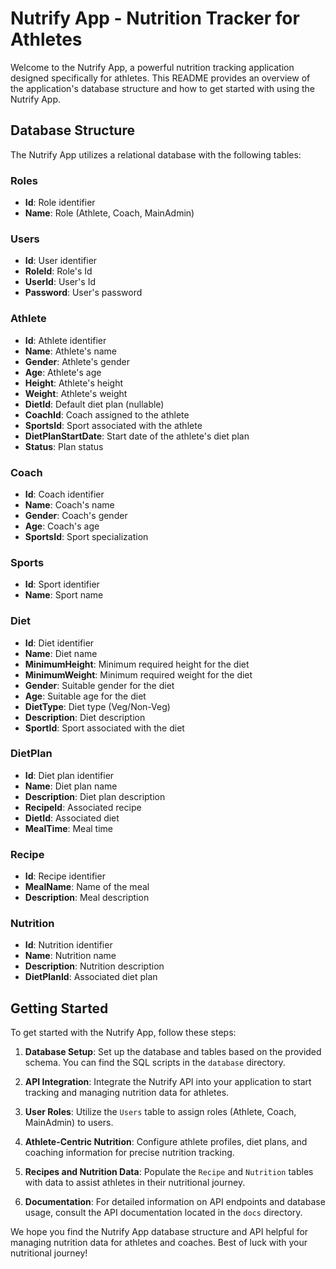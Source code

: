 # Nutrify App - Nutrition Tracker for Athletes

Welcome to the Nutrify App, a powerful nutrition tracking application designed specifically for athletes. This README provides an overview of the application's database structure and how to get started with using the Nutrify App.

## Database Structure

The Nutrify App utilizes a relational database with the following tables:

### Roles
- **Id**: Role identifier
- **Name**: Role (Athlete, Coach, MainAdmin)

### Users
- **Id**: User identifier
- **RoleId**: Role's Id
- **UserId**: User's Id
- **Password**: User's password

### Athlete
- **Id**: Athlete identifier
- **Name**: Athlete's name
- **Gender**: Athlete's gender
- **Age**: Athlete's age
- **Height**: Athlete's height
- **Weight**: Athlete's weight
- **DietId**: Default diet plan (nullable)
- **CoachId**: Coach assigned to the athlete
- **SportsId**: Sport associated with the athlete
- **DietPlanStartDate**: Start date of the athlete's diet plan
- **Status**: Plan status

### Coach
- **Id**: Coach identifier
- **Name**: Coach's name
- **Gender**: Coach's gender
- **Age**: Coach's age
- **SportsId**: Sport specialization

### Sports
- **Id**: Sport identifier
- **Name**: Sport name

### Diet
- **Id**: Diet identifier
- **Name**: Diet name
- **MinimumHeight**: Minimum required height for the diet
- **MinimumWeight**: Minimum required weight for the diet
- **Gender**: Suitable gender for the diet
- **Age**: Suitable age for the diet
- **DietType**: Diet type (Veg/Non-Veg)
- **Description**: Diet description
- **SportId**: Sport associated with the diet

### DietPlan
- **Id**: Diet plan identifier
- **Name**: Diet plan name
- **Description**: Diet plan description
- **RecipeId**: Associated recipe
- **DietId**: Associated diet
- **MealTime**: Meal time

### Recipe
- **Id**: Recipe identifier
- **MealName**: Name of the meal
- **Description**: Meal description

### Nutrition
- **Id**: Nutrition identifier
- **Name**: Nutrition name
- **Description**: Nutrition description
- **DietPlanId**: Associated diet plan

## Getting Started

To get started with the Nutrify App, follow these steps:

1. **Database Setup**: Set up the database and tables based on the provided schema. You can find the SQL scripts in the `database` directory.

2. **API Integration**: Integrate the Nutrify API into your application to start tracking and managing nutrition data for athletes.

3. **User Roles**: Utilize the `Users` table to assign roles (Athlete, Coach, MainAdmin) to users.

4. **Athlete-Centric Nutrition**: Configure athlete profiles, diet plans, and coaching information for precise nutrition tracking.

5. **Recipes and Nutrition Data**: Populate the `Recipe` and `Nutrition` tables with data to assist athletes in their nutritional journey.

6. **Documentation**: For detailed information on API endpoints and database usage, consult the API documentation located in the `docs` directory.

We hope you find the Nutrify App database structure and API helpful for managing nutrition data for athletes and coaches. Best of luck with your nutritional journey!
